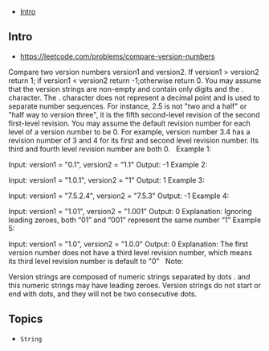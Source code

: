 - [Intro](#intro)

## Intro

- https://leetcode.com/problems/compare-version-numbers

Compare two version numbers version1 and version2.
If version1 > version2 return 1; if version1 < version2 return -1;otherwise return 0.
You may assume that the version strings are non-empty and contain only digits and the . character.
The . character does not represent a decimal point and is used to separate number sequences.
For instance, 2.5 is not "two and a half" or "half way to version three", it is the fifth second-level revision of the second first-level revision.
You may assume the default revision number for each level of a version number to be 0. For example, version number 3.4 has a revision number of 3 and 4 for its first and second level revision number. Its third and fourth level revision number are both 0.
 
Example 1:

Input: version1 = "0.1", version2 = "1.1"
Output: -1
Example 2:

Input: version1 = "1.0.1", version2 = "1"
Output: 1
Example 3:

Input: version1 = "7.5.2.4", version2 = "7.5.3"
Output: -1
Example 4:

Input: version1 = "1.01", version2 = "1.001"
Output: 0
Explanation: Ignoring leading zeroes, both “01” and “001" represent the same number “1”
Example 5:

Input: version1 = "1.0", version2 = "1.0.0"
Output: 0
Explanation: The first version number does not have a third level revision number, which means its third level revision number is default to "0"
 
Note:

Version strings are composed of numeric strings separated by dots . and this numeric strings may have leading zeroes. 
Version strings do not start or end with dots, and they will not be two consecutive dots.


## Topics

- `String`


